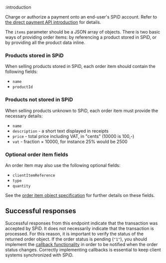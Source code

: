 :introduction

Charge or authorize a payment onto an end-user's SPiD account. Refer to
[the direct payment API introduction](/direct-payment-api/) for details.

The `items` parameter should be a JSON array of objects. There is two basic ways
of providing order items: by referencing a product stored in SPiD, or by
providing all the product data inline.

### Products stored in SPiD

When selling products stored in SPiD, each order item should contain the
following fields:

- `name`
- `productId`

### Products not stored in SPiD

When selling products unknown to SPiD, each order item must provide the
necessary details:

- `name`
- `description` - a short text displayed in receipts
- `price` - total price including VAT, in "cents" (10000 is 100,-)
- `vat` - fraction × 10000, for instance 25% would be 2500

### Optional order item fields

An order item may also use the following optional fields:

- `clientItemReference`
- `type`
- `quantity`

See the [order item object specification](/types/order-item/) for further
details on these fields.

## Successful responses

Successful responses from this endpoint indicate that the transaction was
accepted by SPiD. It does not necessarily indicate that the transaction is
processed. For this reason, it is important to verify the status of the returned
order object. If the order status is pending (`"1"`), you should implement the
[callback functionality](/callbacks/) in order to be notified when the order
status changes. Correctly implementing callbacks is essential to keep client
systems synchronized with SPiD.
